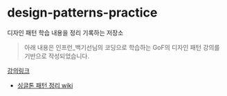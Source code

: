 # design-patterns-practice
디자인 패턴 학습 내용을 정리 기록하는 저장소

> 아래 내용은 인프런_백기선님의 코딩으로 학습하는 GoF의 디자인 패턴 강의를 기반으로 작성되었습니다.

[강의링크](https://www.inflearn.com/course/%EB%94%94%EC%9E%90%EC%9D%B8-%ED%8C%A8%ED%84%B4/dashboard)
- [싱글톤 패턴 정리 wiki](https://github.com/Hambak-note/learning-design-patterns/wiki/%EC%8B%B1%EA%B8%80%ED%86%A4-%ED%8C%A8%ED%84%B4(Singleton)-%ED%8C%A8%ED%84%B4)
